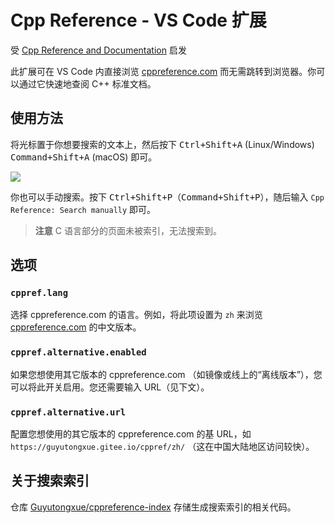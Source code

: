 # Cpp Reference - VS Code 扩展

受 [Cpp Reference and Documentation](https://marketplace.visualstudio.com/items?itemName=FederAndInk.cpp-reference-and-documentation) 启发

此扩展可在 VS Code 内直接浏览 [cppreference.com](https://cppreference.com) 而无需跳转到浏览器。你可以通过它快速地查阅 C++ 标准文档。

## 使用方法

将光标置于你想要搜索的文本上，然后按下 <kbd>Ctrl+Shift+A</kbd> (Linux/Windows) <kbd>Command+Shift+A</kbd> (macOS) 即可。

![](https://s1.ax1x.com/2020/09/02/w9nkKf.gif)

你也可以手动搜索。按下 <kbd>Ctrl+Shift+P</kbd>（<kbd>Command+Shift+P</kbd>），随后输入 `Cpp Reference: Search manually` 即可。

> **注意**
> C 语言部分的页面未被索引，无法搜索到。

## 选项

### `cppref.lang`

选择 cppreference.com 的语言。例如，将此项设置为 `zh` 来浏览 [cppreference.com](https://zh.cppreference.com) 的中文版本。

### `cppref.alternative.enabled`

如果您想使用其它版本的 cppreference.com （如镜像或线上的“离线版本”），您可以将此开关启用。您还需要输入 URL（见下文）。

### `cppref.alternative.url`

配置您想使用的其它版本的 cppreference.com 的基 URL，如 `https://guyutongxue.gitee.io/cppref/zh/` （这在中国大陆地区访问较快）。

## 关于搜索索引

仓库 [Guyutongxue/cppreference-index](https://github.com/Guyutongxue/cppreference-index) 存储生成搜索索引的相关代码。